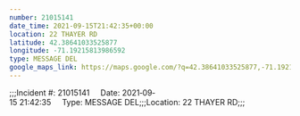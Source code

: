 ```yaml
---
number: 21015141
date_time: 2021-09-15T21:42:35+00:00
location: 22 THAYER RD
latitude: 42.38641033525877
longitude: -71.19215813986592
type: MESSAGE DEL
google_maps_link: https://maps.google.com/?q=42.38641033525877,-71.19215813986592
---
```


;;;Incident #: 21015141     Date: 2021‐09‐15 21:42:35     Type: MESSAGE DEL;;;Location: 22 THAYER RD;;;

